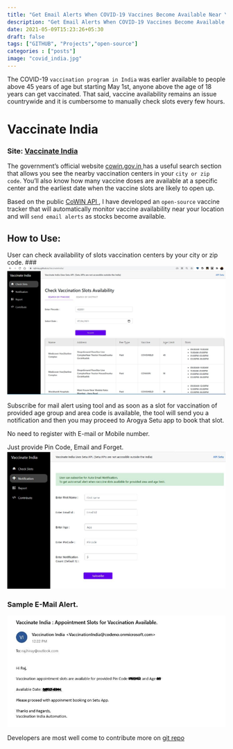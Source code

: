 ```yaml
---
title: "Get Email Alerts When COVID-19 Vaccines Become Available Near You"
description: "Get Email Alerts When COVID-19 Vaccines Become Available Near You"
date: 2021-05-09T15:23:26+05:30
draft: false
tags: ["GITHUB", "Projects","open-source"]
categories : ["posts"]
image: "covid_india.jpg"
---
```


The COVID-19 `vaccination program in India` was earlier available to people above 45 years of age but starting May 1st, anyone above the age of 18 years can get vaccinated. That said, vaccine availability remains an issue countrywide and it is cumbersome to manually check slots every few hours.

# Vaccinate India #

### Site: <a href="https://rajhiray.github.io/VaccinateIndia/" target="_blank"> Vaccinate India  </a> ###

The government’s official website <a href="https://www.cowin.gov.in/" target="_blank"> cowin.gov.in </a> has a useful search section that allows you see the nearby vaccination centers in your `city or zip code`. You’ll also know how many vaccine doses are available at a specific center and the earliest date when the vaccine slots are likely to open up.

Based on the public <a href="https://apisetu.gov.in/" target="_blank"> CoWIN API </a> , I have developed an `open-source` vaccine tracker that will automatically monitor vaccine availability near your location and will `send email alerts` as stocks become available.

## How to Use: ##

User can check availability of slots vaccination centers by your city or zip code. ### 
![SlotsAvailability](SlotsAvailability.JPG)

Subscribe for mail alert using tool and as soon as a slot for vaccination of provided age group and area code is available, the tool will send you a notification and then you may proceed to Arogya Setu app to book that slot.

No need to register with E-mail or Mobile number.

Just provide Pin Code, Email and Forget.
![Notification](Notification.JPG)

###  Sample E-Mail Alert. ###
![MailAlert](MailAlert.JPG)

Developers are most well come to contribute more on <a href="https://github.com/RajHiray/VaccinateIndia/" target="_blank"> git repo </a>
